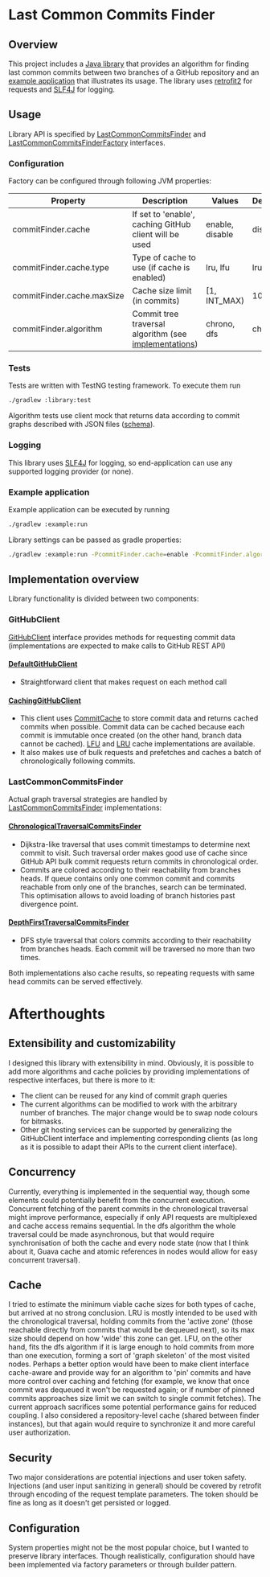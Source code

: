 # Last Common Commits Finder


## Overview
This project includes a [Java library](library) that provides an algorithm for finding last common commits between two branches of a GitHub repository and an [example application](example) that illustrates its usage. The library uses [retrofit2](https://square.github.io/retrofit/) for requests and [SLF4J](https://slf4j.org/) for logging.

## Usage
Library API is specified by [LastCommonCommitsFinder](library/src/main/java/com/das747/commitfinder/api/LastCommonCommitsFinder.java) and [LastCommonCommitsFinderFactory](library/src/main/java/com/das747/commitfinder/api/LastCommonCommitsFinderFactory.java) interfaces. 
### Configuration
Factory can be configured through following JVM properties: 

| Property                   | Description                                                                       | Values          | Default |
|----------------------------|-----------------------------------------------------------------------------------|-----------------|---------|
| commitFinder.cache         | If set to 'enable', caching GitHub client will be used                            | enable, disable | disable |
| commitFinder.cache.type    | Type of cache to use (if cache is enabled)                                        | lru, lfu        | lru     |
| commitFinder.cache.maxSize | Cache size limit (in commits)                                                     | [1, INT_MAX)    | 100     |
| commitFinder.algorithm     | Commit tree traversal algorithm (see [implementations](#lastcommoncommitsfinder)) | chrono, dfs     | chrono  |

### Tests
Tests are written with TestNG testing framework. To execute them run
```bash
./gradlew :library:test
```
Algorithm tests use client mock that returns data according to commit graphs described with JSON
files ([schema](library/src/test/resources/testData/schemas/testDataSchema.json)).

### Logging
This library uses [SLF4J](https://github.com/qos-ch/slf4j) for logging, so end-application can use any supported logging provider (or none).

### Example application
Example application can be executed by running
```bash
./gradlew :example:run 
```
Library settings can be passed as gradle properties:
```bash
./gradlew :example:run -PcommitFinder.cache=enable -PcommitFinder.algorithm=dfs
```

## Implementation overview
Library functionality is divided between two components:
### GitHubClient
[GitHubClient](library/src/main/java/com/das747/commitfinder/client/GitHubClient.java) interface provides methods for requesting commit data (implementations are expected to make calls to GitHub REST API)
#### [DefaultGitHubClient](library/src/main/java/com/das747/commitfinder/client/DefaultGitHubClient.java)
- Straightforward client that makes request on each method call
#### [CachingGitHubClient](library/src/main/java/com/das747/commitfinder/client/caching/CachingGitHubClient.java)
- This client uses [CommitCache](library/src/main/java/com/das747/commitfinder/client/caching/CommitCache.java) to store commit data and returns cached commits when possible. Commit data can be cached because each commit is immutable once created (on the other hand, branch data cannot be cached). [LFU](library/src/main/java/com/das747/commitfinder/client/caching/LFUCommitCache.java) and [LRU](library/src/main/java/com/das747/commitfinder/client/caching/LRUCommitCache.java) cache implementations are available. 
- It also makes use of bulk requests and prefetches and caches a batch of chronologically following commits.

### LastCommonCommitsFinder
Actual graph traversal strategies are handled by [LastCommonCommitsFinder](library/src/main/java/com/das747/commitfinder/api/LastCommonCommitsFinder.java) implementations: 
#### [ChronologicalTraversalCommitsFinder](library/src/main/java/com/das747/commitfinder/finder/ChronologicalTraversalCommitsFinder.java)
- Dijkstra-like traversal that uses commit timestamps to determine next commit to visit. Such traversal order makes good use of cache since GitHub API bulk commit requests return commits in chronological order. 
- Commits are colored according to their reachability from branches heads. If queue contains only one common commit and commits reachable from only one of the branches, search can be terminated. This optimisation allows to avoid loading of branch histories past divergence point.

#### [DepthFirstTraversalCommitsFinder](library/src/main/java/com/das747/commitfinder/finder/DepthFirstTraversalCommitsFinder.java)
- DFS style traversal that colors commits according to their reachability from branches heads. Each commit will be traversed no more than two times.

Both implementations also cache results, so repeating requests with same head commits can be served effectively.

# Afterthoughts
## Extensibility and customizability
I designed this library with extensibility in mind. Obviously, it is possible to add more algorithms and cache policies by providing implementations of respective interfaces, but there is more to it:
- The client can be reused for any kind of commit graph queries
- The current algorithms can be modified to work with the arbitrary number of branches. The major change would be to swap node colours for bitmasks. 
- Other git hosting services can be supported by generalizing the GitHubClient interface and implementing corresponding clients (as long as it is possible to adapt their APIs to the current client interface).

## Concurrency
Currently, everything is implemented in the sequential way, though some elements could potentially benefit from the concurrent execution. Concurrent fetching of the parent commits in the chronological traversal might improve performance, especially if only API requests are multiplexed and cache access remains sequential. In the dfs algorithm the whole traversal could be made asynchronous, but that would require synchronisation of both the cache and every node state (now that I think about it, Guava cache and atomic references in nodes would allow for easy concurrent traversal).

## Cache 
I tried to estimate the minimum viable cache sizes for both types of cache, but arrived at no strong conclusion. LRU is mostly intended to be used with the chronological traversal, holding commits from the 'active zone' (those reachable directly from commits that would be dequeued next), so its max size should depend on how 'wide' this zone can get. LFU, on the other hand,  fits the dfs algorithm if it is large enough to hold commits from more than one execution, forming a sort of 'graph skeleton' of the most visited nodes. 
Perhaps a better option would have been to make client interface cache-aware and provide way for an algorithm to 'pin' commits and have more control over caching and fetching (for example, we know that once commit was dequeued it won't be requested again; or if number of pinned commits approaches size limit we can switch to single commit fetches). The current approach sacrifices some potential performance gains for reduced coupling.
I also considered a repository-level cache (shared between finder instances), but that again would require to synchronize it and more careful user authorization.

## Security
Two major considerations are potential injections and user token safety. Injections (and user input sanitizing in general) should be covered by retrofit through encoding of the request template parameters. The token should be fine as long as it doesn't get persisted or logged. 

## Configuration
System properties might not be the most popular choice, but I wanted to preserve library interfaces. Though realistically, configuration should have been implemented via factory parameters or through builder pattern.




